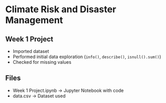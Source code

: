 # Climate Risk and Disaster Management

## Week 1 Project
- Imported dataset
- Performed initial data exploration (`info()`, `describe()`, `isnull().sum()`)
- Checked for missing values

## Files
- Week 1 Project.ipynb → Jupyter Notebook with code
- data.csv → Dataset used

